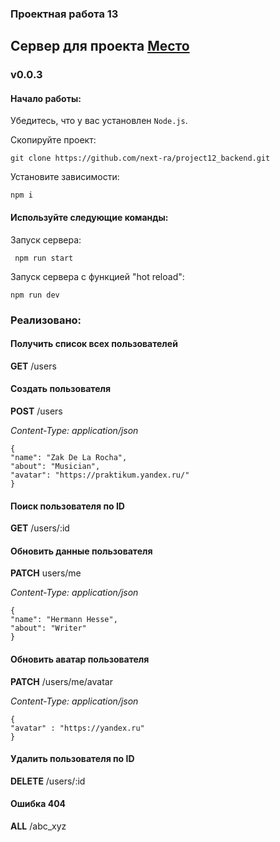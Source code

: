 ### Проектная работа 13

## Сервер для проекта [Место](https://github.com/next-ra/prj11)

### v0.0.3

#### Начало работы:

Убедитесь, что у вас установлен `Node.js`.

Скопируйте проект:

```
git clone https://github.com/next-ra/project12_backend.git
```

Установите зависимости:

```
npm i
```

#### Используйте следующие команды:

Запуск сервера:

```
 npm run start
```

Запуск сервера с функцией "hot reload":

```
npm run dev
```

### Реализовано:

#### Получить список всех пользователей

**GET** /users  

#### Создать пользователя 

**POST** /users
    
*Content-Type: application/json*

```
{
"name": "Zak De La Rocha",
"about": "Musician",
"avatar": "https://praktikum.yandex.ru/"
}
```
#### Поиск пользователя по ID

**GET** /users/:id

#### Обновить данные пользователя

**PATCH** 
users/me

*Content-Type: application/json*
```
{
"name": "Hermann Hesse",
"about": "Writer"
}
```
#### Обновить аватар пользователя 

**PATCH**  /users/me/avatar

*Content-Type: application/json*
```
{
"avatar" : "https://yandex.ru"
}
```
#### Удалить пользователя по ID

**DELETE** /users/:id

#### Ошибка 404

**ALL** /abc_xyz
